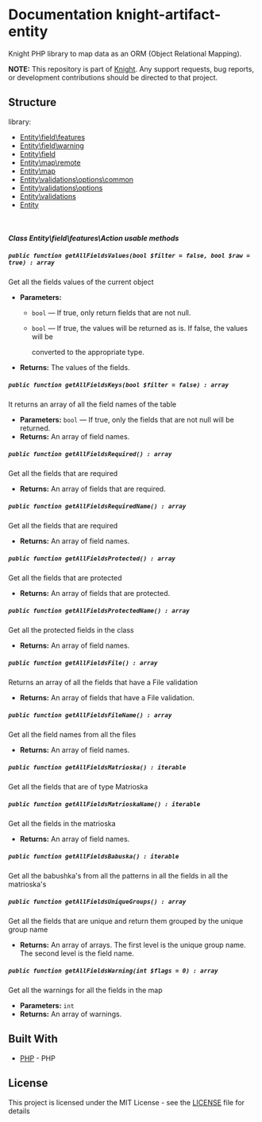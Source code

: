 # Documentation knight-artifact-entity

Knight PHP library to map data as an ORM (Object Relational Mapping).

**NOTE:** This repository is part of [Knight](https://github.com/energia-source/knight). Any
support requests, bug reports, or development contributions should be directed to
that project.

## Structure

library:
- [Entity\field\features](https://github.com/energia-source/knight-artifact-entity/tree/main/lib/field/features)
- [Entity\field\warning](https://github.com/energia-source/knight-artifact-entity/tree/main/lib/field/warning)
- [Entity\field](https://github.com/energia-source/knight-artifact-entity/tree/main/lib/field)
- [Entity\map\remote](https://github.com/energia-source/knight-artifact-entity/tree/main/lib/map/remote)
- [Entity\map](https://github.com/energia-source/knight-artifact-entity/tree/main/lib/map)
- [Entity\validations\options\common](https://github.com/energia-source/knight-artifact-entity/tree/main/lib/options/common)
- [Entity\validations\options](https://github.com/energia-source/knight-artifact-entity/tree/main/lib/options)
- [Entity\validations](https://github.com/energia-source/knight-artifact-entity/tree/main/lib/validations)
- [Entity](https://github.com/energia-source/knight-knight-artifact-entity/blob/main/lib)

<br>

#### ***Class Entity\field\features\Action usable methods***

##### `public function getAllFieldsValues(bool $filter = false, bool $raw = true) : array`

Get all the fields values of the current object

 * **Parameters:**
   * `bool` — If true, only return fields that are not null.
   * `bool` — If true, the values will be returned as is. If false, the values will be

     converted to the appropriate type.
 * **Returns:** The values of the fields.

##### `public function getAllFieldsKeys(bool $filter = false) : array`

It returns an array of all the field names of the table

 * **Parameters:** `bool` — If true, only the fields that are not null will be returned.
 * **Returns:** An array of field names.

##### `public function getAllFieldsRequired() : array`

Get all the fields that are required

 * **Returns:** An array of fields that are required.

##### `public function getAllFieldsRequiredName() : array`

Get all the fields that are required

 * **Returns:** An array of field names.

##### `public function getAllFieldsProtected() : array`

Get all the fields that are protected

 * **Returns:** An array of fields that are protected.

##### `public function getAllFieldsProtectedName() : array`

Get all the protected fields in the class

 * **Returns:** An array of field names.

##### `public function getAllFieldsFile() : array`

Returns an array of all the fields that have a File validation

 * **Returns:** An array of fields that have a File validation.

##### `public function getAllFieldsFileName() : array`

Get all the field names from all the files

 * **Returns:** An array of field names.

##### `public function getAllFieldsMatrioska() : iterable`

Get all the fields that are of type Matrioska

##### `public function getAllFieldsMatrioskaName() : iterable`

Get all the fields in the matrioska

 * **Returns:** An array of field names.

##### `public function getAllFieldsBabuska() : iterable`

Get all the babushka's from all the patterns in all the fields in all the matrioska's

##### `public function getAllFieldsUniqueGroups() : array`

Get all the fields that are unique and return them grouped by the unique group name

 * **Returns:** An array of arrays. The first level is the unique group name. The second level is the
     field name.

##### `public function getAllFieldsWarning(int $flags = 0) : array`

Get all the warnings for all the fields in the map

 * **Parameters:** `int`
 * **Returns:** An array of warnings.

## Built With

* [PHP](https://www.php.net/) - PHP

## License

This project is licensed under the MIT License - see the [LICENSE](LICENSE) file for details